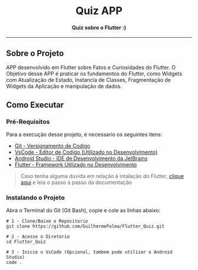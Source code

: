 <h1 align="center">Quiz APP</h1>
<h4 align="center">Quiz sobre o Flutter :) </h4>

---

## Sobre o Projeto
APP desenvolvido em Flutter sobre Fatos e Curiosidades do Flutter. O Objetivo desse APP é praticar os fundamentos do Flutter, como Widgets com Atualização de Estado, Instancia de Classes, Fragmentação de Widgets da Aplicação e manipulação de dados.

## Como Executar

### Pré-Requisitos
Para a execução desse projeto, é necessario os seguintes itens:
- [Git - Versionamento de Codigo](https://git-scm.com/downloads)
- [VsCode - Editor de Codigo (Utilizado no Desenvolvimento)](https://code.visualstudio.com/download)
- [Android Studio - IDE de Desenvolvimento da JetBrains](https://developer.android.com/studio?hl=pt-br)
- [Flutter - Framework Utilizado no Desenvolvimento](https://docs.flutter.dev/get-started/install)

> Caso tenha alguma duvida em relação à intalação do Flutter, [clique aqui](https://docs.flutter.dev/get-started/install) e leia o passo a passo da documentação

### Instalando o Projeto

Abra o Terminal do Git (Git Bash), copie e cole as linhas abaixo:

```
# 1 - Clone/Baixe o Repositorio
git clone https://github.com/GuilhermePalma/Flutter_Quiz.git

# 2 - Acesse o Diretorio
cd Flutter_Quiz

# 3 - Inicie o VsCode (Opcional, tambem pode utilizar o Android Studio)
code .

```
